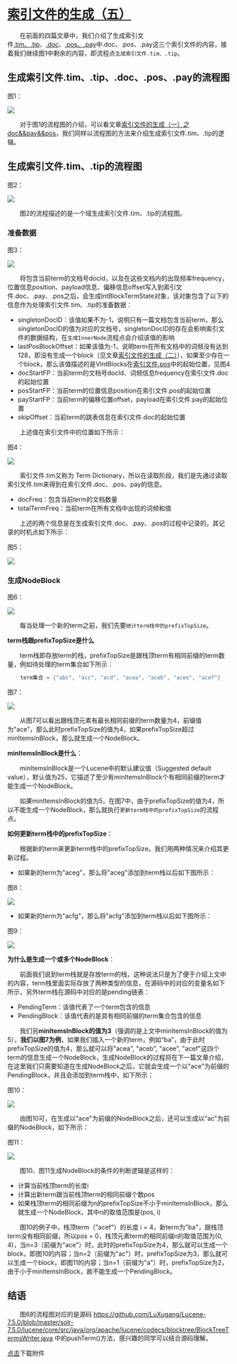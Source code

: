 # [索引文件的生成（五）](https://www.amazingkoala.com.cn/Lucene/Index/)

&emsp;&emsp;在前面的四篇文章中，我们介绍了生成索引文件[.tim、.tip](https://www.amazingkoala.com.cn/Lucene/suoyinwenjian/2019/0401/43.html)、[.doc](https://www.amazingkoala.com.cn/Lucene/suoyinwenjian/2019/0324/42.html)、[.pos、.pay](https://www.amazingkoala.com.cn/Lucene/suoyinwenjian/2019/0324/41.html)中.doc、.pos、.pay这三个索引文件的内容，接着我们继续图1中剩余的内容，即流程点`生成索引文件.tim、.tip`。

## 生成索引文件.tim、.tip、.doc、.pos、.pay的流程图

图1：

<img src="索引文件的生成（五）-image/1.png">

&emsp;&emsp;对于图1的流程图的介绍，可以看文章[索引文件的生成（一）之doc&&pay&&pos](https://www.amazingkoala.com.cn/Lucene/Index/2019/1226/121.html)，我们同样以流程图的方法来介绍生成索引文件.tim、.tip的逻辑。

## 生成索引文件.tim、.tip的流程图

图2：

<img src="索引文件的生成（五）-image/2.png">

&emsp;&emsp;图2的流程描述的是一个域生成索引文件.tim、.tip的流程图。

### 准备数据

图3：

<img src="索引文件的生成（五）-image/3.png">

&emsp;&emsp;将包含当前term的文档号docId，以及在这些文档内的出现频率frequency，位置信息position、payload信息、偏移信息offset写入到索引文件.doc、.pay、.pos之后，会生成IntBlockTermState对象，该对象包含了以下的信息作为处理索引文件.tim、.tip的准备数据：

- singletonDocID：该值如果不为-1，说明只有一篇文档包含当前term，那么singletonDocID的值为对应的文档号，singletonDocID的存在会影响索引文件的数据结构，在`生成InnerNode`流程点会介绍该值的影响
- lastPosBlockOffset：如果该值为-1，说明term在所有文档中的词频没有达到128，即没有生成一个block（见文章[索引文件的生成（二）](https://www.amazingkoala.com.cn/Lucene/Index/2019/1227/122.html)），如果至少存在一个block，那么该值描述的是VIntBlocks在[索引文件.pos](https://www.amazingkoala.com.cn/Lucene/suoyinwenjian/2019/0324/41.html)中的起始位置，见图4
- docStartFP：当前term的文档号docId、词频信息frequency在索引文件.doc的起始位置
- posStartFP：当前term的位置信息position在索引文件.pos的起始位置
- payStartFP：当前term的偏移位置offset，payload在索引文件.pay的起始位置
- skipOffset：当前term的跳表信息在索引文件.doc的起始位置

&emsp;&emsp;上述值在索引文件中的位置如下所示：

图4：

<img src="索引文件的生成（五）-image/4.png">

&emsp;&emsp;索引文件.tim又称为 Term Dictionary，所以在读取阶段，我们是先通过读取索引文件.tim来得到在索引文件.doc、.pos、pay的信息。

- docFreq：包含当前term的文档数量
- totalTermFreq：当前term在所有文档中出现的词频和值

&emsp;&emsp;上述的两个信息是在生成索引文件.doc、.pay、.pos的过程中记录的，其记录的时机点如下所示：

图5：

<img src="索引文件的生成（五）-image/5.png">

### 生成NodeBlock

图6：

<img src="索引文件的生成（五）-image/6.png">

&emsp;&emsp;每当处理一个新的term之前，我们先要`统计term栈中的prefixTopSize`。

**term栈跟prefixTopSize是什么**

&emsp;&emsp;term栈即存放term的栈，prefixTopSize是跟栈顶term有相同前缀的term数量，例如待处理的term集合如下所示：

```java
    term集合 = {"abc", "acc", "acd", "acea", "aceb", "acee", "acef"}
```

图7：

<img src="索引文件的生成（五）-image/7.png">

&emsp;&emsp;从图7可以看出跟栈顶元素有最长相同前缀的term数量为4，前缀值为"ace"，那么此时prefixTopSize的值为4，如果prefixTopSize超过minItemsInBlock，那么就生成一个NodeBlock。

**minItemsInBlock是什么**：

&emsp;&emsp;minItemsInBlock是一个Lucene中的默认建议值（Suggested default value），默认值为25，它描述了至少有minItemsInBlock个有相同前缀的term才能生成一个NodeBlock。

&emsp;&emsp;如果minItemsInBlock的值为5，在图7中，由于prefixTopSize的值为4，所以不能生成一个NodeBlock，那么就执行`更新term栈中的prefixTopSize`的流程点。

**如何更新term栈中的prefixTopSize**：

&emsp;&emsp;根据新的term来更新term栈中的prefixTopSize。我们用两种情况来介绍其更新过程。

- 如果新的term为"aceg"，那么将"aceg"添加到term栈以后如下图所示：

图8：

<img src="索引文件的生成（五）-image/8.png">

- 如果新的term为"acfg"，那么将"acfg"添加到term栈以后如下图所示：

图9：

<img src="索引文件的生成（五）-image/9.png">

**为什么是生成一个或多个NodeBlock**：

&emsp;&emsp;前面我们说到term栈就是存放term的栈，这种说法只是为了便于介绍上文中的内容，term栈里面实际存放了两种类型的信息，在源码中的对应的变量名如下所示，另外term栈在源码中对应的是pending链表：

- PendingTerm：该值代表了一个term包含的信息
- PendingBlock：该值代表的是具有相同前缀的term集合包含的信息

&emsp;&emsp;我们另**minItemsInBlock的值为3**（强调的是上文中minItemsInBlock的值为5），**我们以图7为例**，如果我们插入一个新的term，例如“ba”，由于此时prefixTopSize的值为4，那么就可以将"acea", "aceb", "acee", "acef"这四个term的信息生成一个NodeBlock，生成NodeBlock的过程将在下一篇文章介绍，在这里我们只需要知道在生成NodeBlock之后，它就会生成一个以"ace"为前缀的PendingBlock，并且会添加到term栈中，如下所示：

图10：

<img src="索引文件的生成（五）-image/10.png">

&emsp;&emsp;由图10可，在生成以"ace"为前缀的NodeBlock之后，还可以生成以"ac"为前缀的NodeBlock，如下所示：

图11：

<img src="索引文件的生成（五）-image/11.png">

&emsp;&emsp;图10、图11生成NodeBlock的条件的判断逻辑是这样的：

- 计算当前栈顶term的长度i
- 计算出新term跟当前栈顶term的相同前缀个数pos
- 如果栈顶term的相同前缀为n的prefixTopSize不小于minItemsInBlock，那么就生成一个NodeBlock，其中n的取值范围是(pos, i)

&emsp;&emsp;图10的例子中，栈顶term（”acef“）的长度 i = 4，新term为"ba"，跟栈顶term没有相同前缀，所以pos = 0，栈顶元素term的相同前缀n的取值范围为(0, 4)，当n=3（前缀为"ace"）时，此时的prefixTopSize为4，那么就可以生成一个block，即图10的内容；当n=2（前缀为"ac"）时，prefixTopSize为3，那么就可以生成一个block，即图11的内容；当n=1（前缀为"a"）时，prefixTopSize为2，由于小于minItemsInBlock，故不能生成一个PendingBlock。

## 结语

&emsp;&emsp;图6的流程图对应的是源码 https://github.com/LuXugang/Lucene-7.5.0/blob/master/solr-7.5.0/lucene/core/src/java/org/apache/lucene/codecs/blocktree/BlockTreeTermsWriter.java 中的pushTerm()方法，感兴趣的同学可以结合源码理解。

[点击](http://www.amazingkoala.com.cn/attachment/Lucene/Index/索引文件的生成/索引文件的生成（五）/索引文件的生成（五）.zip)下载附件